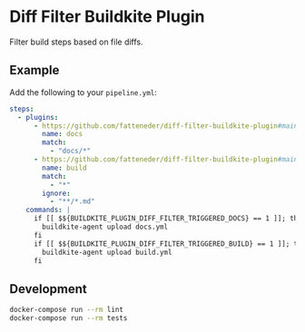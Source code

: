 # Diff Filter Buildkite Plugin

Filter build steps based on file diffs.

## Example

Add the following to your `pipeline.yml`:

```yml
steps:
  - plugins:
      - https://github.com/fatteneder/diff-filter-buildkite-plugin#main:
        name: docs
        match:
          - "docs/*"
      - https://github.com/fatteneder/diff-filter-buildkite-plugin#main:
        name: build
        match:
          - "*"
        ignore:
          - "**/*.md"
    commands: |
      if [[ $${BUILDKITE_PLUGIN_DIFF_FILTER_TRIGGERED_DOCS} == 1 ]]; then
        buildkite-agent upload docs.yml
      fi
      if [[ $${BUILDKITE_PLUGIN_DIFF_FILTER_TRIGGERED_BUILD} == 1 ]]; then
        buildkite-agent upload build.yml
      fi
```


## Development

```bash
docker-compose run --rm lint
docker-compose run --rm tests
```
